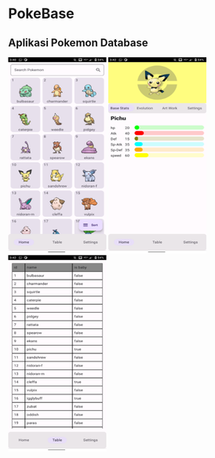 # **PokeBase**

## Aplikasi Pokemon Database

<div>
<img src="pokeservices/assets/home.png" width="200" height="400"  alt="home"/>
<img src="pokeservices/assets/detail.png" width="200" height="400"  alt="detail"/>
<img src="pokeservices/assets/table.png" width="200" height="400"  alt="table"/>
</div>